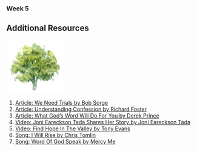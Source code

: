 ### Week 5

## Additional Resources

<img src="/assets/img/tree.png" style="width: 150px">

1. <a href="https://go.aws/2Wsmqyp" target="_blank">Article: We Need Trials by Bob Sorge</a>
2. <a href="https://go.aws/35SwG6d" target="_blank">Article: Understanding Confession by Richard Foster</a>
3. <a href="https://go.aws/3buU4b0" target="_blank">Article: What God’s Word Will Do For You by Derek Prince</a>
4. <a href="https://www.youtube.com/watch?v=VVXJ8GyLgt0" target="_blank">Video: Joni Eareckson Tada Shares Her Story by Joni Eareckson Tada</a>
5. <a href="https://www.youtube.com/watch?v=wBRwlMk7cXs" target="_blank">Video: Find Hope In The Valley by Tony Evans</a>
6. <a href="https://www.youtube.com/watch?v=fa8w7mGug0c" target="_blank">Song: I Will Rise by Chris Tomlin</a>
7. <a href="https://www.youtube.com/watch?v=dOb6ub-NLWA" target="_blank">Song: Word Of God Speak by Mercy Me</a>